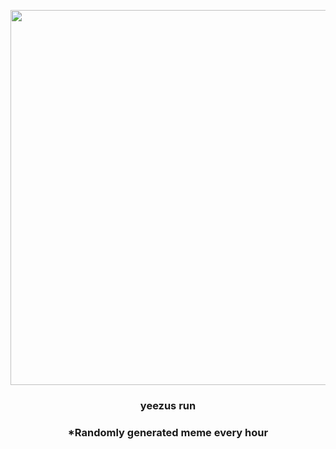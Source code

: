 <p align="center">
        <img src="https://i.redd.it/1kdsv0bcrb491.gif" width="600" height="600">
        </p>
        <h3 align="center">yeezus run</h3>
        <h3 align="center">*Randomly generated meme every hour</h3>
    